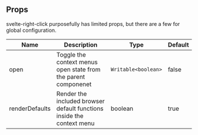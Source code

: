 <script>
 import { lang } from "../lang"; 
</script>

<section>

## Props

svelte-right-click purposefully has limited props, but there are a few for global configuration.

| Name           | Description                                                           | Type                | Default |
|----------------|-----------------------------------------------------------------------|---------------------|---------|
| open           | Toggle the context menus open state from the parent componenet        | `Writable<boolean>` | false   |
| renderDefaults | Render the included browser default functions inside the context menu | boolean             | true    |

</section>
